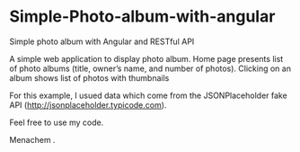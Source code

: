 # Simple-Photo-album-with-angular
Simple photo album with Angular and RESTful API

A simple web application to display photo album. 
Home page presents list of photo albums (title, owner’s name, and number of photos). Clicking on an album shows list of photos with thumbnails

For this example, I usued data which come from the JSONPlaceholder fake API (http://jsonplaceholder.typicode.com).

Feel free to use my code.

Menachem . 
